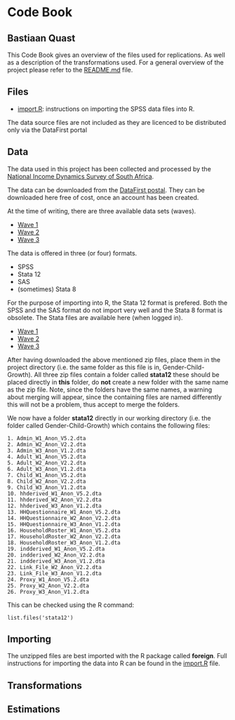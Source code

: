 Code Book
========================================================
Bastiaan Quast
--------------------------------------------------------

This Code Book gives an overview of the files used for replications. As well as a description of the transformations used. For a general overview of the project please refer to the [README.md](/README.md) file.

Files
--------------------------------------------------------
* [import.R](/import.R): instructions on importing the SPSS data files into R.


The data source files are not included as they are licenced to be distributed only via the DataFirst portal

Data
--------------------------------------------------------
The data used in this project has been collected and processed by the [National Income Dynamics Survey of South Africa][1].

The data can be downloaded from the [DataFirst postal][2]. They can be downloaded here free of cost, once an account has been created.

At the time of writing, there are three available data sets (waves).

* [Wave 1][3]
* [Wave 2][4]
* [Wave 3][5]

The data is offered in three (or four) formats.

* SPSS
* Stata 12
* SAS
* (sometimes) Stata 8

For the purpose of importing into R, the Stata 12 format is prefered. Both the SPSS and the SAS format do not import very well and the Stata 8 format is obsolete. The Stata files are available here (when logged in).

* [Wave 1][6]
* [Wave 2][7]
* [Wave 3][8]

After having downloaded the above mentioned zip files, place them in the project directory (i.e. the same folder as this file is in, Gender-Child-Growth). All three zip files contain a folder called **stata12** these should be placed directly in **this** folder, do **not** create a new folder with the same name as the zip file. Note, since the folders have the same names, a warning about merging will appear, since the containing files are named differently this will not be a problem, thus accept to merge the folders.

We now have a folder **stata12** directly in our working directory (i.e. the folder called Gender-Child-Growth) which contains the following files:

    1. Admin_W1_Anon_V5.2.dta          
    2. Admin_W2_Anon_V2.2.dta          
    3. Admin_W3_Anon_V1.2.dta          
    4. Adult_W1_Anon_V5.2.dta          
    5. Adult_W2_Anon_V2.2.dta          
    6. Adult_W3_Anon_V1.2.dta          
    7. Child_W1_Anon_V5.2.dta          
    8. Child_W2_Anon_V2.2.dta          
    9. Child_W3_Anon_V1.2.dta          
    10. hhderived_W1_Anon_V5.2.dta      
    11. hhderived_W2_Anon_V2.2.dta      
    12. hhderived_W3_Anon_V1.2.dta      
    13. HHQuestionnaire_W1_Anon_V5.2.dta
    14. HHQuestionnaire_W2_Anon_V2.2.dta
    15. HHQuestionnaire_W3_Anon_V1.2.dta
    16. HouseholdRoster_W1_Anon_V5.2.dta
    17. HouseholdRoster_W2_Anon_V2.2.dta
    18. HouseholdRoster_W3_Anon_V1.2.dta
    19. indderived_W1_Anon_V5.2.dta     
    20. indderived_W2_Anon_V2.2.dta     
    21. indderived_W3_Anon_V1.2.dta     
    22. Link_File_W2_Anon_V2.2.dta      
    23. Link_File_W3_Anon_V1.2.dta      
    24. Proxy_W1_Anon_V5.2.dta          
    25. Proxy_W2_Anon_V2.2.dta          
    26. Proxy_W3_Anon_V1.2.dta

This can be checked using the R command:

    list.files('stata12')


Importing
--------------------------------------------------------
The unzipped files are best imported with the R package called **foreign**. Full instructions for importing the data into R can be found in the [import.R](/import.R) file.

Transformations
--------------------------------------------------------


Estimations
--------------------------------------------------------




[1]: http://www.nids.uct.ac.za/
[2]: http://www.datafirst.uct.ac.za/dataportal/index.php/catalog/central/about
[3]: http://www.datafirst.uct.ac.za/dataportal/index.php/catalog/451
[4]: http://www.datafirst.uct.ac.za/dataportal/index.php/catalog/452
[5]: http://www.datafirst.uct.ac.za/dataportal/index.php/catalog/453
[6]: http://www.datafirst.uct.ac.za/dataportal/index.php/catalog/451/download/6038
[7]: http://www.datafirst.uct.ac.za/dataportal/index.php/catalog/452/download/6001
[8]: http://www.datafirst.uct.ac.za/dataportal/index.php/catalog/453/download/6052
